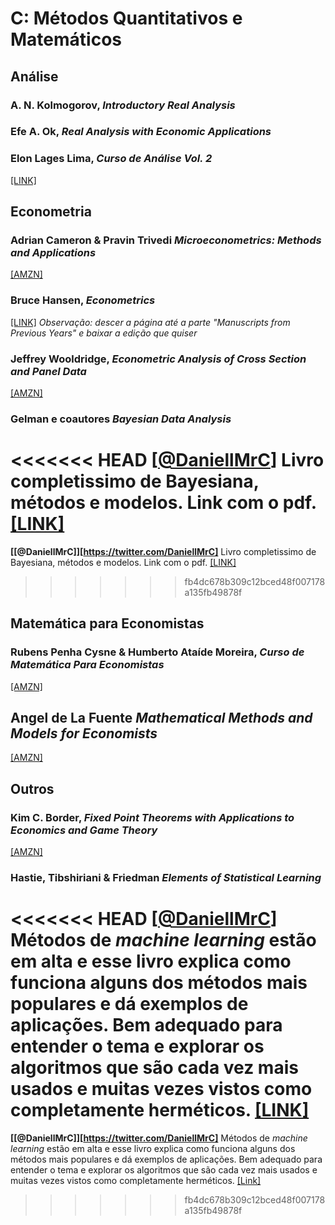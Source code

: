 # C: Métodos Quantitativos e Matemáticos

## Análise

### A. N. Kolmogorov, *Introductory Real Analysis*

### Efe A. Ok, *Real Analysis with Economic Applications*

### Elon Lages Lima, *Curso de Análise Vol. 2*

[[LINK]](https://loja.sbm.org.br/index.php/curso-de-analise-vol-2.html)

## Econometria

### Adrian Cameron & Pravin Trivedi *Microeconometrics: Methods and Applications*

[[AMZN]](https://www.amazon.com.br/Microeconometrics-Applications-Adrian-Colin-Cameron/dp/0521848059)

### Bruce Hansen, *Econometrics*

[[LINK]](https://www.ssc.wisc.edu/~bhansen/econometrics/) *Observação: descer a página até a parte "Manuscripts from Previous Years" e baixar a edição que quiser*

### Jeffrey Wooldridge, *Econometric Analysis of Cross Section and Panel Data*

[[AMZN]](https://www.amazon.com.br/Econometric-Analysis-Cross-Section-English-ebook/dp/B007CNRAHY/)

### Gelman e coautores *Bayesian Data Analysis*

<<<<<<< HEAD
**[[@DaniellMrC](https://twitter.com/DaniellMrC)]** Livro completissimo de Bayesiana, métodos e modelos. Link com o pdf. [[LINK]](http://www.stat.columbia.edu/~gelman/book/)
=======
**[[@DaniellMrC]][https://twitter.com/DaniellMrC]** Livro completissimo de Bayesiana, métodos e modelos. Link com o pdf. [[LINK]](http://www.stat.columbia.edu/~gelman/book/)
>>>>>>> fb4dc678b309c12bced48f007178a135fb49878f

## Matemática para Economistas

### Rubens Penha Cysne & Humberto Ataíde Moreira, *Curso de Matemática Para Economistas*

[[AMZN]](https://www.amazon.com.br/Curso-Matem%C3%A1tica-Economistas-Rubens-Penha/dp/8522426996)

## Angel de La Fuente *Mathematical Methods and Models for Economists*

[[AMZN]](https://www.amazon.com.br/Mathematical-Methods-Models-Economists-Fuente/dp/0521585295)

## Outros

### Kim C. Border, *Fixed Point Theorems with Applications to Economics and Game Theory*

[[AMZN]](https://www.amazon.com.br/Fixed-Theorems-Applications-Economics-Theory/dp/0521388082/)

### Hastie, Tibshiriani & Friedman *Elements of Statistical Learning*

<<<<<<< HEAD
**[[@DaniellMrC](https://twitter.com/DaniellMrC)]** Métodos de _machine learning_ estão em alta e esse livro explica como funciona alguns dos métodos mais populares e dá exemplos de aplicações. Bem adequado para entender o tema e explorar os algoritmos que são cada vez mais usados e muitas vezes vistos como completamente herméticos. [[LINK]](https://web.stanford.edu/~hastie/ElemStatLearn/)
=======
**[[@DaniellMrC]][https://twitter.com/DaniellMrC]** Métodos de _machine learning_ estão em alta e esse livro explica como funciona alguns dos métodos mais populares e dá exemplos de aplicações. Bem adequado para entender o tema e explorar os algoritmos que são cada vez mais usados e muitas vezes vistos como completamente herméticos. [[Link]](https://web.stanford.edu/~hastie/ElemStatLearn/)
>>>>>>> fb4dc678b309c12bced48f007178a135fb49878f
